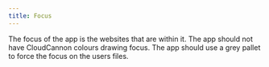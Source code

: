 ```yaml
---
title: Focus
---
```


The focus of the app is the websites that are within it. The app should not have CloudCannon colours drawing focus. The app should use a grey pallet to force the focus on the users files.
